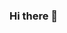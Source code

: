### Hi there 👋

<!--
**Mamta7870/Mamta7870** is a ✨ _special_ ✨ repository because its `README.md` (this file) appears on your GitHub profile.

Here are some ideas to get you started:

- 🔭 I’m currently working on myself.
- 🌱 I’m currently learning how to code.
- 👯 I’m looking to collaborate on projects.
- 💬 Ask me about coding.
- ⚡ Fun fact: The Firefox logo isn’t a fox.
-->
